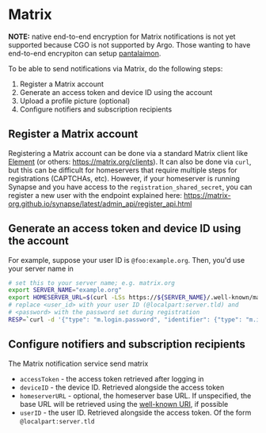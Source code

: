 # Matrix

**NOTE:** native end-to-end encryption for Matrix notifications is not yet supported because CGO is not supported by Argo.  Those wanting to have end-to-end encrypiton can setup [pantalaimon](https://github.com/matrix-org/pantalaimon).

To be able to send notifications via Matrix, do the following steps:

1. Register a Matrix account
2. Generate an access token and device ID using the account
3. Upload a profile picture (optional)
4. Configure notifiers and subscription recipients

## Register a Matrix account

Registering a Matrix account can be done via a standard Matrix client like
[Element](https://element.io) (or others: <https://matrix.org/clients>).  It can
also be done via `curl`, but this can be difficult for homeservers that require
multiple steps for registrations (CAPTCHAs, etc).  However, if your homeserver
is running Synapse and you have access to the `registration_shared_secret`, you
can register a new user with the endpoint explained here:
<https://matrix-org.github.io/synapse/latest/admin_api/register_api.html>

## Generate an access token and device ID using the account

For example, suppose your user ID is `@foo:example.org`.  Then, you'd use your server name in

```sh
# set this to your server name; e.g. matrix.org
export SERVER_NAME="example.org"
export HOMESERVER_URL=$(curl -LSs https://${SERVER_NAME}/.well-known/matrix/client | jq -r '."m.homeserver"."base_url"')
# replace <user_id> with your user ID (@localpart:server.tld) and
# <password> with the password set during registration
RESP=`curl -d '{"type": "m.login.password", "identifier": {"type": "m.id.user", "user": "<user_id>"}, "password": "<password>"}' -X POST $HOMESERVER_URL/_matrix/client/v3/login`
```

## Configure notifiers and subscription recipients

The Matrix notification service send matrix

* `accessToken` - the access token retrieved after logging in
* `deviceID` - the device ID.  Retrieved alongside the access token
* `homeserverURL` - optional, the homeserver base URL.  If unspecified, the base URL will be retrieved using the [well-known URI](https://spec.matrix.org/v1.3/client-server-api/#well-known-uri), if possible
* `userID` - the user ID.  Retrieved alongside the access token.  Of the form `@localpart:server.tld`
